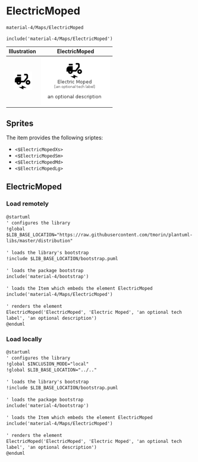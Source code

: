 # ElectricMoped


```text
material-4/Maps/ElectricMoped
```

```text
include('material-4/Maps/ElectricMoped')
```



| Illustration | ElectricMoped |
| :---: | :---: |
| ![illustration for Illustration](../../material-4/Maps/ElectricMoped.png) | ![illustration for ElectricMoped](../../material-4/Maps/ElectricMoped.Local.png) |



## Sprites
The item provides the following sriptes:

- `<$ElectricMopedXs>`
- `<$ElectricMopedSm>`
- `<$ElectricMopedMd>`
- `<$ElectricMopedLg>`





## ElectricMoped

### Load remotely
```plantuml
@startuml
' configures the library
!global $LIB_BASE_LOCATION="https://raw.githubusercontent.com/tmorin/plantuml-libs/master/distribution"

' loads the library's bootstrap
!include $LIB_BASE_LOCATION/bootstrap.puml

' loads the package bootstrap
include('material-4/bootstrap')

' loads the Item which embeds the element ElectricMoped
include('material-4/Maps/ElectricMoped')

' renders the element
ElectricMoped('ElectricMoped', 'Electric Moped', 'an optional tech label', 'an optional description')
@enduml
```

### Load locally
```plantuml
@startuml
' configures the library
!global $INCLUSION_MODE="local"
!global $LIB_BASE_LOCATION="../.."

' loads the library's bootstrap
!include $LIB_BASE_LOCATION/bootstrap.puml

' loads the package bootstrap
include('material-4/bootstrap')

' loads the Item which embeds the element ElectricMoped
include('material-4/Maps/ElectricMoped')

' renders the element
ElectricMoped('ElectricMoped', 'Electric Moped', 'an optional tech label', 'an optional description')
@enduml
```

